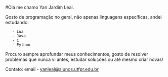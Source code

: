   #Olá me chamo Yan Jardim Leal.

  Gosto de programação no geral, não apenas linguagens específicas, andei estudando:
```
   - Lua 
   - Java
   - C
   - Python
```
  Procuro sempre aprofundar meus conhecimentos, gosto de resolver problemas que nunca vi antes, estudar soluções ou até mesmo criar novas!
  
  Contato:
  email - yanleal@alunos.utfpr.edu.br
